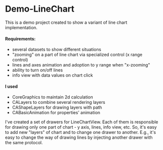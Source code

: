 # Demo-LineChart

This is a demo project created to show a variant of line chart implementation.

#### Requirements:
- several datasets to show different situations
- "zooming" on a part of line chart via specialized control (x range control)
- lines and axes animation and adoption to y range when "x-zooming"
- ability to turn on/off lines
- info view with data values on chart click 

#### I used 
- CoreGraphics to maintain 2d calculation
- CALayers to combine several rendering layers
- CAShapeLayers for drawing layers with path
- CABasicAnimation for properties' animation

I've created a set of drawers for LineChartView. Each of them is responsible for drawing only one part of chart - y axis, lines, info view, etc. 
So, it's easy to add new "layers" of chart and to change one drawer to another. E.g., it's easy to change the way of drawing lines by injecting another drawer with the same protocol.

